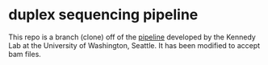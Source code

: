 # duplex sequencing  pipeline
This repo is a branch (clone) off of the [pipeline](https://github.com/Kennedy-Lab-UW/Duplex-Sequencing) developed by the Kennedy Lab at the University of Washington, Seattle. 
It has been modified to accept bam files.
